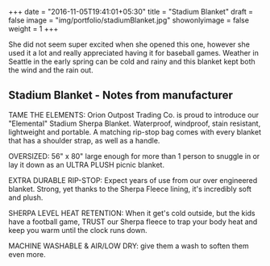 +++
date = "2016-11-05T19:41:01+05:30"
title = "Stadium Blanket"
draft = false
image = "img/portfolio/stadiumBlanket.jpg"
showonlyimage = false
weight = 1
+++

She did not seem super excited when she opened this one, however she used it a lot and really appreciated having it for baseball games. Weather in Seattle in the early spring can be cold and rainy and this blanket kept both the wind and the rain out.
<!--more-->


## Stadium Blanket - Notes from manufacturer

TAME THE ELEMENTS: Orion Outpost Trading Co. is proud to introduce our "Elemental" Stadium Sherpa Blanket. Waterproof, windproof, stain resistant, lightweight and portable. A matching rip-stop bag comes with every blanket that has a shoulder strap, as well as a handle.

OVERSIZED: 56" x 80" large enough for more than 1 person to snuggle in or lay it down as an ULTRA PLUSH picnic blanket.

EXTRA DURABLE RIP-STOP: Expect years of use from our over engineered blanket. Strong, yet thanks to the Sherpa Fleece lining, it's incredibly soft and plush.

SHERPA LEVEL HEAT RETENTION: When it get's cold outside, but the kids have a football game, TRUST our Sherpa fleece to trap your body heat and keep you warm until the clock runs down.

MACHINE WASHABLE & AIR/LOW DRY: give them a wash to soften them even more.

